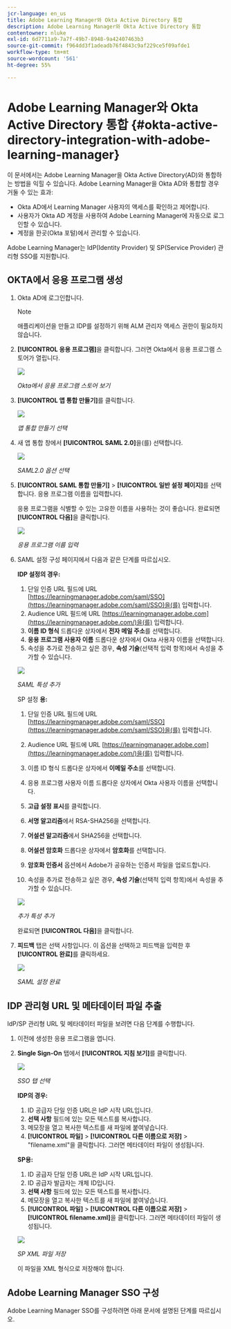```yaml
---
jcr-language: en_us
title: Adobe Learning Manager와 Okta Active Directory 통합
description: Adobe Learning Manager와 Okta Active Directory 통합
contentowner: nluke
exl-id: 6d7711a9-7a7f-49b7-8948-9a42407463b3
source-git-commit: f964dd3f1adeadb76f4843c9af229ce5f09afde1
workflow-type: tm+mt
source-wordcount: '561'
ht-degree: 55%

---
```


# Adobe Learning Manager와 Okta Active Directory 통합 {#okta-active-directory-integration-with-adobe-learning-manager}

이 문서에서는 Adobe Learning Manager을 Okta Active Directory(AD)와 통합하는 방법을 익힐 수 있습니다. Adobe Learning Manager을 Okta AD와 통합할 경우 거둘 수 있는 효과:

* Okta AD에서 Learning Manager 사용자의 액세스를 확인하고 제어합니다.
* 사용자가 Okta AD 계정을 사용하여 Adobe Learning Manager에 자동으로 로그인할 수 있습니다.
* 계정을 한곳(Okta 포털)에서 관리할 수 있습니다.

Adobe Learning Manager는 IdP(Identity Provider) 및 SP(Service Provider) 관리형 SSO를 지원합니다.

## OKTA에서 응용 프로그램 생성

1. Okta AD에 로그인합니다.

   >[!NOTE]
   >
   >애플리케이션을 만들고 IDP를 설정하기 위해 ALM 관리자 액세스 권한이 필요하지 않습니다.

1. **[!UICONTROL 응용 프로그램]**&#x200B;을 클릭합니다. 그러면 Okta에서 응용 프로그램 스토어가 열립니다.

   ![](assets/cp-application-store.png)

   *Okta에서 응용 프로그램 스토어 보기*

1. **[!UICONTROL 앱 통합 만들기]**&#x200B;를 클릭합니다.

   ![](assets/cp-app-integrations.png)

   *앱 통합 만들기 선택*

1. 새 앱 통합 창에서 **[!UICONTROL SAML 2.0]**&#x200B;을(를) 선택합니다.

   ![](assets/cp-saml2.0.png)

   *SAML2.0 옵션 선택*

1. **[!UICONTROL SAML 통합 만들기]** > **[!UICONTROL 일반 설정 페이지]**&#x200B;를 선택합니다. 응용 프로그램 이름을 입력합니다.

   응용 프로그램을 식별할 수 있는 고유한 이름을 사용하는 것이 좋습니다. 완료되면 **[!UICONTROL 다음]**&#x200B;을 클릭합니다.

   ![](assets/cp-saml-integration.png)

   *응용 프로그램 이름 입력*

1. SAML 설정 구성 페이지에서 다음과 같은 단계를 따르십시오.

   **IDP 설정의 경우:**

   1. 단일 인증 URL 필드에 URL [https://learningmanager.adobe.com/saml/SSO](https://learningmanager.adobe.com/saml/SSO)을(를) 입력합니다.
   1. Audience URL 필드에 URL [https://learningmanager.adobe.com](https://learningmanager.adobe.com/)을(를) 입력합니다.
   1. **이름 ID 형식** 드롭다운 상자에서 **전자 메일 주소**&#x200B;를 선택합니다.
   1. **응용 프로그램 사용자 이름** 드롭다운 상자에서 Okta 사용자 이름을 선택합니다.
   1. 속성을 추가로 전송하고 싶은 경우, **속성 기술**(선택적 입력 항목)에서 속성을 추가할 수 있습니다.

   ![](assets/cp-saml-integration-step1.png)

   *SAML 특성 추가*

   SP 설정 **용:**

   1. 단일 인증 URL 필드에 URL [https://learningmanager.adobe.com/saml/SSO](https://learningmanager.adobe.com/saml/SSO)을(를) 입력합니다.
   1. Audience URL 필드에 URL [https://learningmanager.adobe.com](https://learningmanager.adobe.com/)을(를) 입력합니다.
   1. 이름 ID 형식 드롭다운 상자에서 **이메일 주소**&#x200B;를 선택합니다.
   1. 응용 프로그램 사용자 이름 드롭다운 상자에서 Okta 사용자 이름을 선택합니다.
   1. **고급 설정 표시**&#x200B;를 클릭합니다.
   1. **서명 알고리즘**&#x200B;에서 RSA-SHA256을 선택합니다.
   1. **어설션 알고리즘**&#x200B;에서 SHA256을 선택합니다.
   1. **어설션 암호화** 드롭다운 상자에서 **암호화**&#x200B;를 선택합니다.

   1. **암호화 인증서** 옵션에서 Adobe가 공유하는 인증서 파일을 업로드합니다.
   1. 속성을 추가로 전송하고 싶은 경우, **속성 기술**(선택적 입력 항목)에서 속성을 추가할 수 있습니다.

   ![](assets/cp-saml-integration-step2.png)

   *추가 특성 추가*

   완료되면 **[!UICONTROL 다음]**&#x200B;을 클릭합니다.

1. **피드백** 탭은 선택 사항입니다. 이 옵션을 선택하고 피드백을 입력한 후 **[!UICONTROL 완료]**&#x200B;를 클릭하세요.

   ![](assets/cp-saml-integration-step3.png)

   *SAML 설정 완료*

## IDP 관리형 URL 및 메타데이터 파일 추출

IdP/SP 관리형 URL 및 메타데이터 파일을 보려면 다음 단계를 수행합니다.

1. 이전에 생성한 응용 프로그램을 엽니다.
1. **Single Sign-On** 탭에서 **[!UICONTROL 지침 보기]**&#x200B;를 클릭합니다.

   ![](assets/cp-prime-sso.png)

   *SSO 탭 선택*

   **IDP의 경우:**

   1. ID 공급자 단일 인증 URL은 IdP 시작 URL입니다.
   1. **선택 사항** 필드에 있는 모든 텍스트를 복사합니다.
   1. 메모장을 열고 복사한 텍스트를 새 파일에 붙여넣습니다.
   1. **[!UICONTROL 파일]** > **[!UICONTROL 다른 이름으로 저장]** > &quot;filename.xml&quot;을 클릭합니다. 그러면 메타데이터 파일이 생성됩니다.

   **SP용:**

   1. ID 공급자 단일 인증 URL은 IdP 시작 URL입니다.
   1. ID 공급자 발급자는 개체 ID입니다.
   1. **선택 사항** 필드에 있는 모든 텍스트를 복사합니다.
   1. 메모장을 열고 복사한 텍스트를 새 파일에 붙여넣습니다.
   1. **[!UICONTROL 파일]** > **[!UICONTROL 다른 이름으로 저장]** > **[!UICONTROL filename.xml]**&#x200B;을 클릭합니다. 그러면 메타데이터 파일이 생성됩니다.

   ![](assets/cp-saml-integration-step4.png)

   *SP XML 파일 저장*

   이 파일을 XML 형식으로 저장해야 합니다.

## Adobe Learning Manager SSO 구성

Adobe Learning Manager SSO를 구성하려면 아래 문서에 설명된 단계를 따르십시오.

<!--

article not in TOC

[SSO Authentication](/help/migrated/kb/sso-authentication-for-learning-manager.md)
-->
